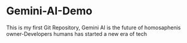 # Gemini-AI-Demo
This is my first Git Repository, Gemini AI is the future of homosaphenis
owner-Developers 
humans has started a new era of tech
